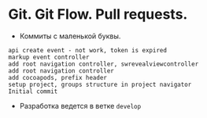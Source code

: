 Git. Git Flow. Pull requests. 
==

* Коммиты с маленькой буквы.

```git
api create event - not work, token is expired
markup event controller
add root navigation controller, swrevealviewcontroller
add root navigation controller
add cocoapods, prefix header 
setup project, groups structure in project navigator
Initial commit
```

* Разработка ведется в ветке `develop`








